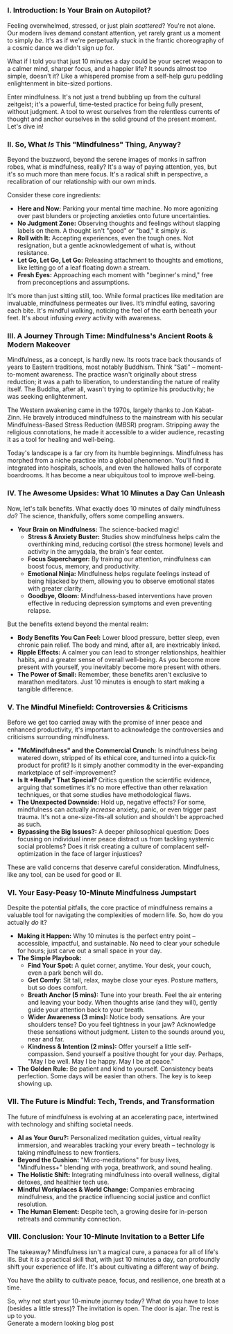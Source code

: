 ## 

### I. Introduction: Is Your Brain on Autopilot?

Feeling overwhelmed, stressed, or just plain *scattered*? You're not alone. Our modern lives demand constant attention, yet rarely grant us a moment to simply *be*. It's as if we're perpetually stuck in the frantic choreography of a cosmic dance we didn't sign up for.

What if I told you that just 10 minutes a day could be your secret weapon to a calmer mind, sharper focus, and a happier life? It sounds almost too simple, doesn't it? Like a whispered promise from a self-help guru peddling enlightenment in bite-sized portions.

Enter mindfulness. It's not just a trend bubbling up from the cultural zeitgeist; it's a powerful, time-tested practice for being fully present, without judgment. A tool to wrest ourselves from the relentless currents of thought and anchor ourselves in the solid ground of the present moment. Let's dive in\!

### II. So, What *Is* This "Mindfulness" Thing, Anyway?

Beyond the buzzword, beyond the serene images of monks in saffron robes, what *is* mindfulness, really? It's a way of paying attention, yes, but it's so much more than mere focus. It's a radical shift in perspective, a recalibration of our relationship with our own minds.

Consider these core ingredients:

* **Here and Now:** Parking your mental time machine. No more agonizing over past blunders or projecting anxieties onto future uncertainties.  
* **No Judgment Zone:** Observing thoughts and feelings without slapping labels on them. A thought isn't "good" or "bad," it simply *is*.  
* **Roll with It:** Accepting experiences, even the tough ones. Not resignation, but a gentle acknowledgement of what is, without resistance.  
* **Let Go, Let Go, Let Go:** Releasing attachment to thoughts and emotions, like letting go of a leaf floating down a stream.  
* **Fresh Eyes:** Approaching each moment with "beginner's mind," free from preconceptions and assumptions.

It's more than just sitting still, too. While formal practices like meditation are invaluable, mindfulness permeates our lives. It’s mindful eating, savoring each bite. It's mindful walking, noticing the feel of the earth beneath your feet. It's about infusing *every* activity with awareness.

### III. A Journey Through Time: Mindfulness's Ancient Roots & Modern Makeover

Mindfulness, as a concept, is hardly new. Its roots trace back thousands of years to Eastern traditions, most notably Buddhism. Think "Sati" – moment-to-moment awareness. The practice wasn't originally about stress reduction; it was a path to liberation, to understanding the nature of reality itself. The Buddha, after all, wasn't trying to optimize his productivity; he was seeking enlightenment.

The Western awakening came in the 1970s, largely thanks to Jon Kabat-Zinn. He bravely introduced mindfulness to the mainstream with his secular Mindfulness-Based Stress Reduction (MBSR) program. Stripping away the religious connotations, he made it accessible to a wider audience, recasting it as a tool for healing and well-being.

Today's landscape is a far cry from its humble beginnings. Mindfulness has morphed from a niche practice into a global phenomenon. You'll find it integrated into hospitals, schools, and even the hallowed halls of corporate boardrooms. It has become a near ubiquitous tool to improve well-being.

### IV. The Awesome Upsides: What 10 Minutes a Day Can Unleash

Now, let's talk benefits. What exactly does 10 minutes of daily mindfulness *do*? The science, thankfully, offers some compelling answers.

* **Your Brain on Mindfulness:** The science-backed magic\!  
  * **Stress & Anxiety Buster:** Studies show mindfulness helps calm the overthinking mind, reducing cortisol (the stress hormone) levels and activity in the amygdala, the brain's fear center.  
  * **Focus Supercharger:** By training our attention, mindfulness can boost focus, memory, and productivity.  
  * **Emotional Ninja:** Mindfulness helps regulate feelings instead of being hijacked by them, allowing you to observe emotional states with greater clarity.  
  * **Goodbye, Gloom:** Mindfulness-based interventions have proven effective in reducing depression symptoms and even preventing relapse.

But the benefits extend beyond the mental realm:

* **Body Benefits You Can Feel:** Lower blood pressure, better sleep, even chronic pain relief. The body and mind, after all, are inextricably linked.  
* **Ripple Effects:** A calmer you can lead to stronger relationships, healthier habits, and a greater sense of overall well-being. As you become more present with yourself, you inevitably become more present with others.  
* **The Power of Small:** Remember, these benefits aren't exclusive to marathon meditators. Just 10 minutes is enough to start making a tangible difference.

### V. The Mindful Minefield: Controversies & Criticisms

Before we get too carried away with the promise of inner peace and enhanced productivity, it's important to acknowledge the controversies and criticisms surrounding mindfulness.

* **"McMindfulness" and the Commercial Crunch:** Is mindfulness being watered down, stripped of its ethical core, and turned into a quick-fix product for profit? Is it simply another commodity in the ever-expanding marketplace of self-improvement?  
* **Is It \*Really\* That Special?** Critics question the scientific evidence, arguing that sometimes it's no more effective than other relaxation techniques, or that some studies have methodological flaws.  
* **The Unexpected Downside:** Hold up, negative effects? For some, mindfulness can actually *increase* anxiety, panic, or even trigger past trauma. It's not a one-size-fits-all solution and shouldn't be approached as such.  
* **Bypassing the Big Issues?:** A deeper philosophical question: Does focusing on individual inner peace distract us from tackling systemic social problems? Does it risk creating a culture of complacent self-optimization in the face of larger injustices?

These are valid concerns that deserve careful consideration. Mindfulness, like any tool, can be used for good or ill.

### VI. Your Easy-Peasy 10-Minute Mindfulness Jumpstart

Despite the potential pitfalls, the core practice of mindfulness remains a valuable tool for navigating the complexities of modern life. So, how do you actually *do* it?

* **Making it Happen:** Why 10 minutes is the perfect entry point – accessible, impactful, and sustainable. No need to clear your schedule for hours; just carve out a small space in your day.  
* **The Simple Playbook:**  
  * **Find Your Spot:** A quiet corner, anytime. Your desk, your couch, even a park bench will do.  
  * **Get Comfy:** Sit tall, relax, maybe close your eyes. Posture matters, but so does comfort.  
  * **Breath Anchor (5 mins):** Tune into your breath. Feel the air entering and leaving your body. When thoughts arise (and they will), gently guide your attention back to your breath.  
  * **Wider Awareness (3 mins):** Notice body sensations. Are your shoulders tense? Do you feel tightness in your jaw? Acknowledge these sensations without judgment. Listen to the sounds around you, near and far.  
  * **Kindness & Intention (2 mins):** Offer yourself a little self-compassion. Send yourself a positive thought for your day. Perhaps, "May I be well. May I be happy. May I be at peace."  
* **The Golden Rule:** Be patient and kind to yourself. Consistency beats perfection. Some days will be easier than others. The key is to keep showing up.

### VII. The Future is Mindful: Tech, Trends, and Transformation

The future of mindfulness is evolving at an accelerating pace, intertwined with technology and shifting societal needs.

* **AI as Your Guru?:** Personalized meditation guides, virtual reality immersion, and wearables tracking your every breath – technology is taking mindfulness to new frontiers.  
* **Beyond the Cushion:** "Micro-meditations" for busy lives, "Mindfulness+" blending with yoga, breathwork, and sound healing.  
* **The Holistic Shift:** Integrating mindfulness into overall wellness, digital detoxes, and healthier tech use.  
* **Mindful Workplaces & World Change:** Companies embracing mindfulness, and the practice influencing social justice and conflict resolution.  
* **The Human Element:** Despite tech, a growing desire for in-person retreats and community connection.

### VIII. Conclusion: Your 10-Minute Invitation to a Better Life

The takeaway? Mindfulness isn't a magical cure, a panacea for all of life's ills. But it *is* a practical skill that, with just 10 minutes a day, can profoundly shift your experience of life. It's about cultivating a different way of *being*.

You have the ability to cultivate peace, focus, and resilience, one breath at a time.

So, why not start your 10-minute journey today? What do you have to lose (besides a little stress)? The invitation is open. The door is ajar. The rest is up to you.  
Generate a modern looking blog post

